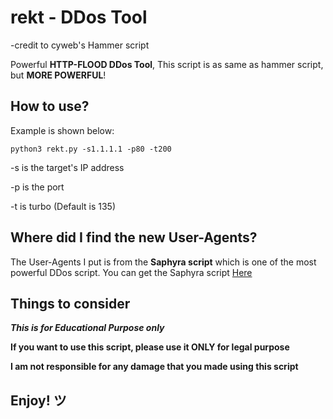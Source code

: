 # rekt - DDos Tool

-credit to cyweb's Hammer script

Powerful **HTTP-FLOOD DDos Tool**,
This script is as same as hammer script, but **MORE POWERFUL**!


## How to use?

Example is shown below:

    python3 rekt.py -s1.1.1.1 -p80 -t200
-s is the target's IP address

-p is the port

-t is turbo (Default is 135)

## Where did I find the new User-Agents?


The User-Agents I put is from the **Saphyra script** which is one of the most powerful DDos script. You can get the Saphyra script [Here](https://github.com/H1R0GH057/Anonymous/blob/master/saphyra.py)

## Things to consider

***This is for Educational Purpose only***

**If you want to use this script, please use it ONLY for legal purpose**

**I am not responsible for any damage that you made using this script**

## Enjoy! ツ
